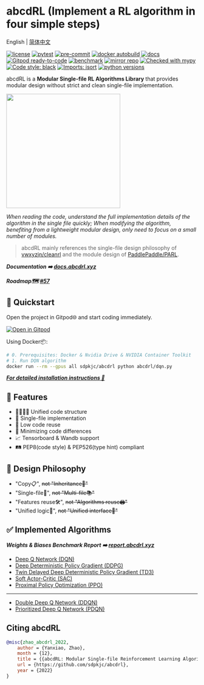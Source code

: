 # **abcdRL** (Implement a RL algorithm in four simple steps)

English | [简体中文](./README.cn.md)

[![license](https://img.shields.io/badge/license-MIT-green)](https://github.com/sdpkjc/abcdrl)
[![pytest](https://github.com/sdpkjc/abcdrl/actions/workflows/test.yml/badge.svg)](https://github.com/sdpkjc/abcdrl/actions/workflows/test.yml)
[![pre-commit](https://github.com/sdpkjc/abcdrl/actions/workflows/pre-commit.yml/badge.svg)](https://github.com/sdpkjc/abcdrl/actions/workflows/pre-commit.yml)
[![docker autobuild](https://img.shields.io/docker/cloud/build/sdpkjc/abcdrl)](https://hub.docker.com/r/sdpkjc/abcdrl/)
[![docs](https://img.shields.io/github/deployments/sdpkjc/abcdrl/Production?label=docs&logo=vercel)](https://docs.abcdrl.xyz/)
[![Gitpod ready-to-code](https://img.shields.io/badge/Gitpod-ready--to--code-908a85?logo=gitpod)](https://gitpod.io/#https://github.com/sdpkjc/abcdrl)
[![benchmark](https://img.shields.io/badge/Weights%20&%20Biases-benchmark-FFBE00?logo=weightsandbiases)](https://report.abcdrl.xyz/)
[![mirror repo](https://img.shields.io/badge/Gitee-mirror%20repo-black?style=flat&labelColor=C71D23&logo=gitee)](https://gitee.com/sdpkjc/abcdrl/)
[![Checked with mypy](https://img.shields.io/badge/mypy-checked-blue)](http://mypy-lang.org/)
[![Code style: black](https://img.shields.io/badge/code%20style-black-000000.svg)](https://github.com/psf/black)
[![Imports: isort](https://img.shields.io/badge/%20imports-isort-%231674b1?style=flat&labelColor=ef8336)](https://pycqa.github.io/isort/)
[![python versions](https://img.shields.io/badge/python-3.8|3.9|3.10-blue)](https://www.python.org/)

abcdRL is a **Modular Single-file RL Algorithms Library** that provides modular design without strict and clean single-file implementation.

<img src="https://abcdrl.xyz/logo/adam.svg" width="300"/>

*When reading the code, understand the full implementation details of the algorithm in the single file quickly; When modifying the algorithm, benefiting from a lightweight modular design, only need to focus on a small number of modules.*

> abcdRL mainly references the single-file design philosophy of [vwxyzjn/cleanrl](https://github.com/vwxyzjn/cleanrl/) and the module design of [PaddlePaddle/PARL](https://github.com/PaddlePaddle/PARL/).

***Documentation ➡️ [docs.abcdrl.xyz](https://abcdrl.xyz)***

***Roadmap🗺️ [#57](https://github.com/sdpkjc/abcdrl/issues/57)***

## 🚀 Quickstart

Open the project in Gitpod🌐 and start coding immediately.

[![Open in Gitpod](https://gitpod.io/button/open-in-gitpod.svg)](https://gitpod.io/#https://github.com/sdpkjc/abcdrl)

Using Docker📦:

```bash
# 0. Prerequisites: Docker & Nvidia Drive & NVIDIA Container Toolkit
# 1. Run DQN algorithm
docker run --rm --gpus all sdpkjc/abcdrl python abcdrl/dqn.py
```

***[For detailed installation instructions 👀](https://docs.abcdrl.xyz/install/)***

## 🐼 Features

- 👨‍👩‍👧‍👦 Unified code structure
- 📄 Single-file implementation
- 🐷 Low code reuse
- 📐 Minimizing code differences
- 📈 Tensorboard & Wandb support
- 🛤 PEP8(code style) & PEP526(type hint) compliant

## 🗽 Design Philosophy

- "Copy📋", ~~not "Inheritance🧬"~~
- "Single-file📜", ~~not "Multi-file📚"~~
- "Features reuse🛠", ~~not "Algorithms reuse🖨"~~
- "Unified logic🤖", ~~not "Unified interface🔌"~~

## ✅ Implemented Algorithms

***Weights & Biases Benchmark Report ➡️ [report.abcdrl.xyz](https://report.abcdrl.xyz)***

- [Deep Q Network (DQN)](https://doi.org/10.1038/nature14236)
- [Deep Deterministic Policy Gradient (DDPG)](http://arxiv.org/abs/1509.02971)
- [Twin Delayed Deep Deterministic Policy Gradient (TD3)](http://arxiv.org/abs/1802.09477)
- [Soft Actor-Critic (SAC)](http://arxiv.org/abs/1801.01290)
- [Proximal Policy Optimization (PPO)](http://arxiv.org/abs/1802.09477)

---

- [Double Deep Q Network (DDQN)](http://arxiv.org/abs/1509.06461)
- [Prioritized Deep Q Network (PDQN)](http://arxiv.org/abs/1511.05952)

## Citing abcdRL

```bibtex
@misc{zhao_abcdrl_2022,
    author = {Yanxiao, Zhao},
    month = {12},
    title = {{abcdRL: Modular Single-file Reinforcement Learning Algorithms Library}},
    url = {https://github.com/sdpkjc/abcdrl},
    year = {2022}
}
```
